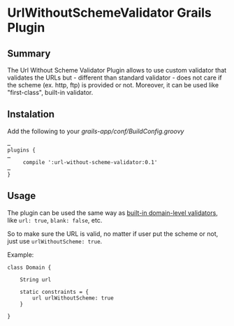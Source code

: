 # UrlWithoutSchemeValidator Grails Plugin

## Summary
The Url Without Scheme Validator Plugin allows to use custom validator that validates the URLs but - different than standard validator - does not care if the scheme (ex. http, ftp) is provided or not. Moreover, it can be used like "first-class", built-in validator.

## Instalation
Add the following to your _grails-app/conf/BuildConfig.groovy_

	…
	plugins {
	…
		 compile ':url-without-scheme-validator:0.1'
	…
	}

## Usage
The plugin can be used the same way as [built-in domain-level validators](http://grails.org/doc/latest/ref/Domain%20Classes/constraints.html), like `url: true`, `blank: false`, etc.

So to make sure the URL is valid, no matter if user put the scheme or not, just use `urlWithoutScheme: true`.

Example:

	class Domain {
	
		String url
	
		static constraints = {
		    url urlWithoutScheme: true
		}
	
	}
